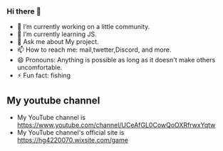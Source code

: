 ### Hi there 👋
- 🔭 I’m currently working on a little community.
- 🌱 I’m currently learning JS.
- 💬 Ask me about My project.
- 📫 How to reach me: mail,twetter,Discord, and more.
- 😄 Pronouns: Anything is possible as long as it doesn't make others uncomfortable.
- ⚡ Fun fact: fishing
## My youtube channel
- My YouTube channel is <https://www.youtube.com/channel/UCeAfGL0CowQoOXRfrwxYqtw>
- My YouTube channel's official site is <https://hg4220070.wixsite.com/game>
